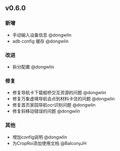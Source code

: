 ## v0.6.0

### 新增

- 手动输入设备信息 @dongwlin
- adb config 缓存 @dongwlin

### 改进

- 拆分配置 @dongwlin

### 修复

- 修复导航卡下载舰桥交互资源的问题 @dongwlin
- 修复万象虚境导航会点到材料卡住的问题 @dongwlin
- 修复首页家园导航ocr识别问题 @dongwlin
- 修复斜移动错误的问题 @dongwlin

### 其他

- 增加config说明 @dongwlin
- 为CropRoi添加使用文档 @BalconyJH
